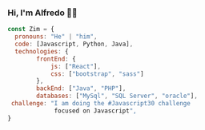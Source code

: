 ### Hi, I'm Alfredo 👨‍💻
```js
const Zim = {
  pronouns: "He" | "him",
  code: [Javascript, Python, Java],
  technologies: {
        frontEnd: {
            js: ["React"],
            css: ["bootstrap", "sass"]
        },
        backEnd: ["Java", "PHP"],
        databases: ["MySql", "SQL Server", "oracle"],
 challenge: "I am doing the #Javascript30 challenge 
             focused on Javascript",
}
```
<!--
**AlfredoZim/AlfredoZim** is a ✨ _special_ ✨ repository because its `README.md` (this file) appears on your GitHub profile.

Here are some ideas to get you started:

- 🔭 I’m currently working on ...
- 🌱 I’m currently learning ...
- 👯 I’m looking to collaborate on ...
- 🤔 I’m looking for help with ...
- 💬 Ask me about ...
- 📫 How to reach me: ...
- 😄 Pronouns: ...
- ⚡ Fun fact: ...
-->
